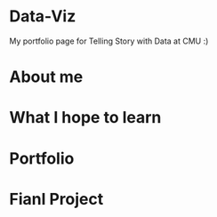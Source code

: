 # Data-Viz
My portfolio page for Telling Story with Data at CMU :)

# About me


# What I hope to learn


# Portfolio


# Fianl Project
